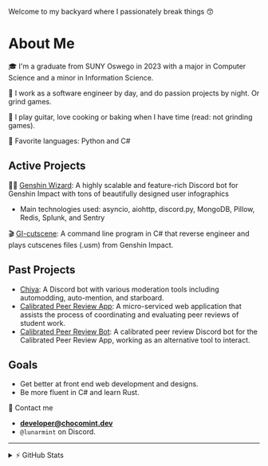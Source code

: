 Welcome to my backyard where I passionately break things 😙 

# About Me

🎓 I'm a graduate from SUNY Oswego in 2023 with a major in Computer Science and a minor in Information Science.

🎀 I work as a software engineer by day, and do passion projects by night. Or grind games.

🎸 I play guitar, love cooking or baking when I have time (read: not grinding games).

🍨 Favorite languages: Python and C#

## Active Projects

🧙‍♂️ [Genshin Wizard](https://www.genshinwizard.com): A highly scalable and feature-rich Discord bot for Genshin Impact with tons of beautifully designed user infographics

- Main technologies used: asyncio, aiohttp, discord.py, MongoDB, Pillow, Redis, Splunk, and Sentry

🎬 [GI-cutscene](https://github.com/lunarmint/GI-cutscenes/tree/personal): A command line program in C# that reverse engineer and plays cutscenes files (.usm) from Genshin Impact.

## Past Projects
- [Chiya](github.com/Snaacky/chiya): A Discord bot with various moderation tools including automodding, auto-mention, and starboard.
- [Calibrated Peer Review App](https://github.com/tenbergen/CPRTool/tree/22d3d089b12b472fa649c1276396b28df4073f3e): A micro-serviced web application that assists the process of coordinating and evaluating peer reviews of student work.
- [Calibrated Peer Review Bot](https://github.com/lunarmint/cpr-bot): A calibrated peer review Discord bot for the Calibrated Peer Review App, working as an alternative tool to interact.

## Goals
- Get better at front end web development and designs.
- Be more fluent in C# and learn Rust.

🍻 Contact me 
- **developer@chocomint.dev**
- `@lunarmint` on Discord.

---

<details>
    <summary>⚡ GitHub Stats</summary>
<img height="150px" align="center" alt="Mint's GitHub Stats" src="https://github-readme-stats-lunarmint.vercel.app/api?username=lunarmint&count_private=true&show_icons=true&hide_title=true&hide_border=true&title_color=00ffdf&icon_color=00ffdf&text_color=141823&bg_color=0,4158d0,c850c0,ffcc70&include_all_commits=false"/>
<img height="150px" align="center" alt="Mint's Most Used Languages" src="https://github-readme-stats-lunarmint.vercel.app/api/top-langs/?username=lunarmint&hide_title=true&hide_border=true&langs_count=8&layout=compact&title_color=141823&bg_color=0,ffcc70,c850c0,4158d0"/>
</details>
